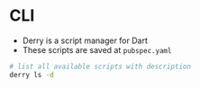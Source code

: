 # CLI

- Derry is a script manager for Dart
- These scripts are saved at `pubspec.yaml`

```sh
# list all available scripts with description
derry ls -d
```
